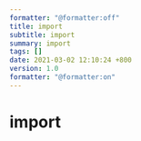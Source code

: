 ```yaml
---
formatter: "@formatter:off"
title: import 
subtitle: import 
summary: import 
tags: [] 
date: 2021-03-02 12:10:24 +800 
version: 1.0
formatter: "@formatter:on"
---
```


# import    